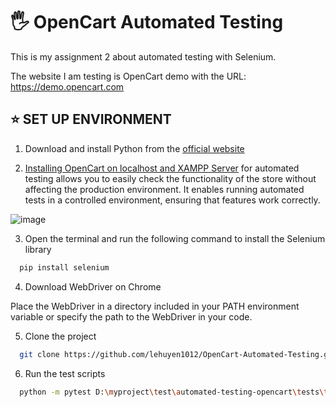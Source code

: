 # 🖐 OpenCart Automated Testing 

This is my assignment 2 about automated testing with Selenium. 

The website I am testing is OpenCart demo with the URL: https://demo.opencart.com 

## ⭐ SET UP ENVIRONMENT
1. Download and install Python from the [official website](https://www.python.org/downloads/)

2. [Installing OpenCart on localhost and XAMPP Server](https://www.youtube.com/watch?v=GftTTFm58d8)  for automated testing allows you to easily check the functionality of the store without affecting the production environment. It enables running automated tests in a controlled environment, ensuring that features work correctly.

![image](https://github.com/user-attachments/assets/b508fed7-770b-4b0a-a48c-022543ccedd3)

3. Open the terminal and run the following command to install the Selenium library

```bash
  pip install selenium
```

4. Download WebDriver on Chrome

Place the WebDriver in a directory included in your PATH environment variable or specify the path to the WebDriver in your code. 

5. Clone the project 

```bash
  git clone https://github.com/lehuyen1012/OpenCart-Automated-Testing.git

```
6. Run the test scripts  

```bash
  python -m pytest D:\myproject\test\automated-testing-opencart\tests\test_responsive.py

```
